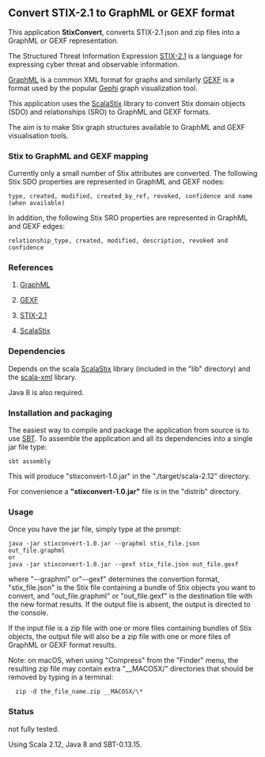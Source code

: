 ## Convert STIX-2.1 to GraphML or GEXF format 

This application **StixConvert**, converts STIX-2.1 json and zip files into a GraphML or GEXF representation. 

The Structured Threat Information Expression [STIX-2.1](https://docs.google.com/document/d/1yvqWaPPnPW-2NiVCLqzRszcx91ffMowfT5MmE9Nsy_w/edit#) 
is a language for expressing cyber threat and observable information.

[GraphML](http://graphml.graphdrawing.org/) is a common XML format for graphs and similarly [GEXF](https://gephi.org/gexf/format/) is 
a format used by the popular [Gephi](https://gephi.org/) graph visualization tool.
 
This application uses the [ScalaStix](https://github.com/workingDog/scalastix) library
to convert Stix domain objects (SDO) and relationships (SRO) to GraphML and GEXF formats. 

The aim is to make Stix graph structures available to GraphML and GEXF visualisation tools.
 
### Stix to GraphML and GEXF mapping

Currently only a small number of Stix attributes are converted. The following Stix SDO properties are represented in GraphML and GEXF nodes:

    type, created, modified, created_by_ref, revoked, confidence and name (when available)

In addition, the following Stix SRO properties are represented in GraphML and GEXF edges:
           
    relationship_type, created, modified, description, revoked and confidence
               
### References
 
1) [GraphML](http://graphml.graphdrawing.org/)

2) [GEXF](https://gephi.org/gexf/format/)

3) [STIX-2.1](https://docs.google.com/document/d/1yvqWaPPnPW-2NiVCLqzRszcx91ffMowfT5MmE9Nsy_w/edit#) 

4) [ScalaStix](https://github.com/workingDog/scalastix)

### Dependencies

Depends on the scala [ScalaStix](https://github.com/workingDog/scalastix) library
(included in the "lib" directory) and the [scala-xml](https://github.com/scala/scala-xml) library.

Java 8 is also required.

### Installation and packaging

The easiest way to compile and package the application from source is to use [SBT](http://www.scala-sbt.org/).
To assemble the application and all its dependencies into a single jar file type:

    sbt assembly

This will produce "stixconvert-1.0.jar" in the "./target/scala-2.12" directory.

For convenience a **"stixconvert-1.0.jar"** file is in the "distrib" directory.

### Usage

Once you have the jar file, simply type at the prompt:
 
    java -jar stixconvert-1.0.jar --graphml stix_file.json out_file.graphml
    or
    java -jar stixconvert-1.0.jar --gexf stix_file.json out_file.gexf
 
where "--graphml" or"--gexf" determines the convertion format, "stix_file.json" is the Stix file containing a 
bundle of Stix objects you want to convert, and "out_file.graphml" or "out_file.gexf" is the destination file 
with the new format results. If the output file is absent, the output is directed to the console.
 
If the input file is a zip file with one or more files containing bundles of Stix objects,
the output file will also be a zip file with one or more files of GraphML or GEXF format results.
 
Note: on macOS, when using "Compress" from the "Finder" menu, the resulting zip file may contain 
  extra "__MACOSX/" directories that should be removed by typing in a terminal:
  
      zip -d the_file_name.zip __MACOSX/\*
 
### Status

not fully tested.

Using Scala 2.12, Java 8 and SBT-0.13.15.


